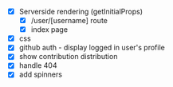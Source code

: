 - [x] Serverside rendering (getInitialProps)
  - [x] /user/[username] route
  - [x] index page
- [x] css
- [x] github auth - display logged in user's profile
- [x] show contribution distribution
- [x] handle 404
- [x] add spinners
<!-- {
  viewer {
    login
    contributionsCollection {
      pullRequestContributions {
        totalCount
      }
      issueContributions{
        totalCount
      }
      totalCommitContributions
      totalPullRequestReviewContributions
    }
  }
} -->
